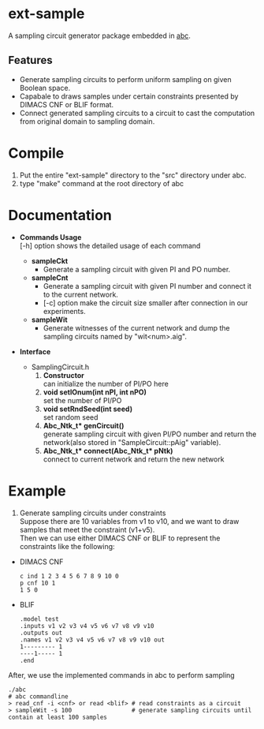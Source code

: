 # ext-sample
A sampling circuit generator package embedded in [abc](https://github.com/berkeley-abc/abc).
## Features
- Generate sampling circuits to perform uniform sampling on given Boolean space.
- Capabale to draws samples under certain constraints presented by DIMACS CNF or BLIF format.
- Connect generated sampling circuits to a circuit to cast the computation from original domain to sampling domain.

# Compile
1. Put the entire "ext-sample" directory to the "src" directory under abc.
2. type "make" command at the root directory of abc

# Documentation
- **Commands Usage**  
  \[-h] option shows the detailed usage of each command
  - **sampleCkt**  
    - Generate a sampling circuit with given PI and PO number.
  - **sampleCnt**  
    - Generate a sampling circuit with given PI number and connect it to the current network.  
    - \[-c] option make the circuit size smaller after connection in our experiments.
  - **sampleWit**  
    - Generate witnesses of the current network and dump the sampling circuits named by "wit\<num>.aig".

- **Interface**    
  - SamplingCircuit.h
    1. **Constructor**  
      can initialize the number of PI/PO here
    2. **void setIOnum(int nPI, int nPO)**  
      set the number of PI/PO
    3. **void setRndSeed(int seed)**  
      set random seed
    4. **Abc_Ntk_t\* genCircuit()**  
      generate sampling circuit with given PI/PO number and return the network(also stored in "SampleCircuit::pAig" variable).
    5. **Abc_Ntk_t\* connect(Abc_Ntk_t\* pNtk)**  
      connect to current network and return the new network
      
# Example
1. Generate sampling circuits under constraints    
  Suppose there are 10 variables from v1 to v10, and we want to draw samples that meet the constraint (v1+v5).  
  Then we can use either DIMACS CNF or BLIF to represent the constraints like the following:
  - DIMACS CNF
    ```
    c ind 1 2 3 4 5 6 7 8 9 10 0
    p cnf 10 1
    1 5 0
    ```
  - BLIF
    ```
    .model test
    .inputs v1 v2 v3 v4 v5 v6 v7 v8 v9 v10
    .outputs out
    .names v1 v2 v3 v4 v5 v6 v7 v8 v9 v10 out
    1--------- 1
    ----1----- 1
    .end
    ```
  After, we use the implemented commands in abc to perform sampling
  ```
  ./abc
  # abc commandline
  > read_cnf -i <cnf> or read <blif> # read constraints as a circuit
  > sampleWit -s 100                 # generate sampling circuits until contain at least 100 samples 
  ```
  

